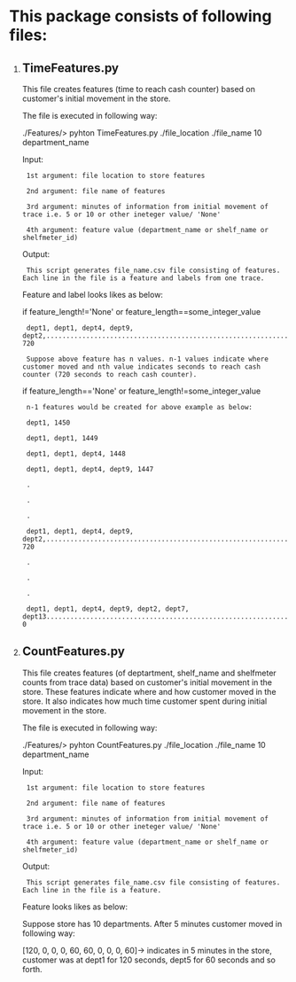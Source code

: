 # This package consists of following files:

1. ## TimeFeatures.py

    This file creates features (time to reach cash counter) based on customer's initial movement in the store.
    
    The file is executed in following way:

    ./Features/> pyhton TimeFeatures.py ./file_location ./file_name 10 department_name
     
     
    Input:
    
        1st argument: file location to store features
        
        2nd argument: file name of features
        
        3rd argument: minutes of information from initial movement of trace i.e. 5 or 10 or other ineteger value/ 'None' 
        
        4th argument: feature value (department_name or shelf_name or shelfmeter_id)
        
    Output:
    
        This script generates file_name.csv file consisting of features. Each line in the file is a feature and labels from one trace. 
    
    Feature and label looks likes as below:

    if feature_length!='None' or feature_length==some_integer_value
    
        dept1, dept1, dept4, dept9, dept2,......................................................................., 720
        
        Suppose above feature has n values. n-1 values indicate where customer moved and nth value indicates seconds to reach cash counter (720 seconds to reach cash counter).
        
    
    if feature_length=='None' or feature_length!=some_integer_value
        
        n-1 features would be created for above example as below:
        
        dept1, 1450
        
        dept1, dept1, 1449
        
        dept1, dept1, dept4, 1448
        
        dept1, dept1, dept4, dept9, 1447
        
        .
        
        .
        
        .
        
        dept1, dept1, dept4, dept9, dept2,......................................................................., 720
        
        .
        
        .
        
        .
        
        dept1, dept1, dept4, dept9, dept2, dept7, dept13............................................................................., 0

        

        
        
        
    
        
    

2. ## CountFeatures.py

    This file creates features (of deptartment, shelf_name and shelfmeter counts from trace data) based on customer's initial movement in the store. These features indicate
    where and how customer moved in the store. It also indicates how much time customer spent during initial movement in the store.
    

    The file is executed in following way:

    ./Features/> pyhton CountFeatures.py ./file_location ./file_name 10 department_name
     
     
    Input:
    
        1st argument: file location to store features
        
        2nd argument: file name of features
        
        3rd argument: minutes of information from initial movement of trace i.e. 5 or 10 or other ineteger value/ 'None' 
        
        4th argument: feature value (department_name or shelf_name or shelfmeter_id)
        
    Output:
    
        This script generates file_name.csv file consisting of features. Each line in the file is a feature.
        
        
    Feature looks likes as below:
    
    Suppose store has 10 departments. After 5 minutes customer moved in following way:
    
    [120, 0, 0, 0, 60, 60, 0, 0, 0, 60]-> indicates in 5 minutes in the store, customer was at dept1 for 120 seconds, dept5 for 60 seconds and so forth.
